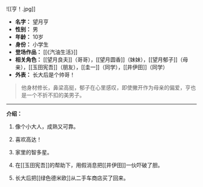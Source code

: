 
![[亨！.jpg]]

- **名字：** 望月亨
- **性别：** 男
- **年龄：** 10岁
- **身份：** 小学生
- **登场作品：** [[《汽油生活》]]
- **相关角色：** [[望月良夫]]（哥哥），[[望月圆香]]（妹妹），[[望月郁子]]（母亲），[[玉田宪吾]]（朋友），[[圭一]]（同学），[[井伊田]]（同学）
- **外表：** 长大后是个帅哥！

> 他身材修长，鼻梁高挺，郁子在心里感叹，即使撇开作为母亲的偏爱，亨也是一个不折不扣的美男子。

---

**介绍：** 

1. 像个小大人，成熟又可靠。

2. 喜欢高达！

3. 家里的智多星。

4. 在[[玉田宪吾]]的帮助下，用假消息把[[井伊田]]一伙吓破了胆。

5. 长大后把[[绿色德米欧]]从二手车商店买了回来。
